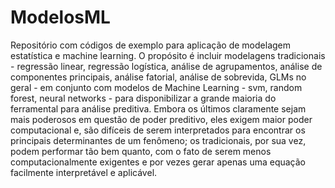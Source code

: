 # ModelosML

Repositório com códigos de exemplo para aplicação de modelagem estatística e machine learning. O propósito é incluir modelagens tradicionais - regressão linear, regressão logística, análise de agrupamentos, análise de componentes principais, análise fatorial, análise de sobrevida, GLMs no geral - em conjunto com modelos de Machine Learning - svm, random forest, neural networks - para disponibilizar a grande maioria do ferramental para análise preditiva. Embora os últimos claramente sejam mais poderosos em questão de poder preditivo, eles exigem maior poder computacional e, são difíceis de serem interpretados para encontrar os principais determinantes de um fenômeno; os tradicionais, por sua vez, podem performar tão bem quanto, com o fato de serem menos computacionalmente exigentes e por vezes gerar apenas uma equação facilmente interpretável e aplicável.
